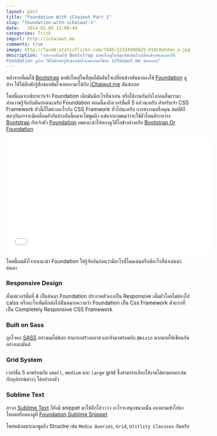 ```yaml
---
layout: post
title: "Foundation With iChaiwut Part 1"
slug: "foundation-with-ichaiwut-1"
date:   2014-02-05 12:00:44
categories: Trick
imgurl: http://ichaiwut.me
comments: true
image: http://farm8.staticflickr.com/7445/12324998825_d18c0a5dee_o.jpg
description: "หลังจากที่ผมใช้ Bootstrap มาพักใหญ่ในที่สุดก็ตัดสินใจเปลี่ยนข้างหันมาลองใช้
Foundation ดูบ้าง ใช้ได้สักพักรู้สึกชอบติดใจเลยเอามาใช้กับ iChaiwut.me มันซะเลย"
---
```


หลังจากที่ผมใช้ [Bootstrap](http://getbootstrap.com) มาพักใหญ่ในที่สุดก็ตัดสินใจเปลี่ยนข้างหันมาลองใช้
[Foundation](http://foundation.zurb.com/) ดูบ้าง ใช้ได้สักพักรู้สึกชอบติดใจเลยเอามาใช้กับ [iChaiwut.me](http://ichaiwut.me) มันซะเลย

โพสนี้ผมจะอธิบายว่าเจ้า Foundation เนี่ยมันมีอะไรที่น่าเล่น หรือใช้งานกันยังไงก่อนอื่นเรามาทำความรู้จักกับมันก่อนนะครับ
Foundation ตอนนี้มาถึงเวอร์ชั่นที่ 5 แล้วนะครับ สำหรับเจ้า CSS Framework ตัวนี้ก็ไม่ต่างอะไรกับ CSS Framwork ทั่วไปนะครับ
การทำงานหรือคุณ สมบัติก็พอๆกันอาจจะมีเหลื่อมล้ำกันบ้างอันนี้ผมจะไม่พูดถึง แต่หากถามผมว่าจะใช้ตัวไหนดีระหว่าง [Bootstrap](http://getbootstrap.com)
กับเจ้าตัว [Foundation](http://foundation.zurb.com) ผมแนะนำให้ลองดูวิดีโอข้างล่างครับ [Bootstrap Or Foundation](http://www.sitepoint.com/video-bootstrap-foundation/)

<center><iframe width="560" height="315" src="//www.youtube.com/embed/Eo7z9Fkzokw" frameborder="0" allowfullscreen></iframe></center>

โพสนี้ผมตั้งใจจะแนะนำ Foundation ให้รู้จักกันก่อนว่ามีอะไรที่โดดเด่นหรือมีอะไรที่น่าเล่นน่าค้นหา

### Responsive Design
ตั้งแต่เวอร์ชั่นที่ 4 เป็นต้นมา Foundation ประกาศตัวเองเป็น Responsive เต็มตัวโดยไม่ต้องใส่ calss หรืออะไรเพิ่มอีกต่อไปนั่นหมายความว่า Foundation เป็น Css Framework ตัวแรกที่เป็น Completely Responsive CSS Framework

### Built on Sass
ถูกใจคอ [SASS](http://sass-lang.com) อย่างผมไม่น้อย สามารถสร้างคลาส และยังมาพร้อมกับ `@mixin` มากมายให้เขียนกันอย่างเมามันส์

### Grid System
เวอร์ชั่น 5 มาพร้อมกับ `small`, `medium` และ `large` grid ซื้งสามารถเลือกใช้งานได้ตามเหมาะสมกับอุปกรณ์ต่างๆ ได้อย่าลงตัว

### Sublime Text
สาวก [Sublime Text](http://www.sublimetext.com/) ก็ยังมี snippet มาให้อีกโอ้วววว อะไรจะสนุกขนาดนั้น ลองตามเข้าไปหาโหลดหรือลองดูที่ [Foundation Sublime Snippet](https://github.com/zurb/foundation-5-sublime-snippets)

โพสหน้าผมจะมาพูดถึง Structre เช่น `Media Queries`, `Grid`, `Utitlity Classses` กันครับ